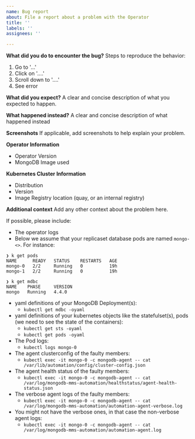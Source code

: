 ```yaml
---
name: Bug report
about: File a report about a problem with the Operator
title: ''
labels: ''
assignees: ''

---
```

**What did you do to encounter the bug?**
Steps to reproduce the behavior:
1. Go to '...'
2. Click on '....'
3. Scroll down to '....'
4. See error

**What did you expect?**
A clear and concise description of what you expected to happen.

**What happened instead?**
A clear and concise description of what happened instead

**Screenshots**
If applicable, add screenshots to help explain your problem.

**Operator Information**
 - Operator Version
 - MongoDB Image used

**Kubernetes Cluster Information**
 - Distribution
 - Version
 - Image Registry location (quay, or an internal registry)

**Additional context**
Add any other context about the problem here.

If possible, please include:
 - The operator logs
 - Below we assume that your replicaset database pods are named `mongo-<>`. For instance: 
```                                                                                      
❯ k get pods
NAME      READY   STATUS    RESTARTS   AGE
mongo-0   2/2     Running   0          19h
mongo-1   2/2     Running   0          19h
                                                                                     
❯ k get mdbc
NAME    PHASE     VERSION
mongo   Running   4.4.0
```
 - yaml definitions of your MongoDB Deployment(s):
   - `kubectl get mdbc -oyaml`
 - yaml definitions of your kubernetes objects like the statefulset(s), pods (we need to see the state of the containers):
   - `kubectl get sts -oyaml`
   - `kubectl get pods -oyaml`
 - The Pod logs:
   - `kubectl logs mongo-0`
 - The agent clusterconfig of the faulty members:
   - `kubectl exec -it mongo-0 -c mongodb-agent -- cat /var/lib/automation/config/cluster-config.json`
 - The agent health status of the faulty members:
   - `kubectl exec -it mongo-0 -c mongodb-agent -- cat /var/log/mongodb-mms-automation/healthstatus/agent-health-status.json`
 - The verbose agent logs of the faulty members:
   - `kubectl exec -it mongo-0 -c mongodb-agent -- cat /var/log/mongodb-mms-automation/automation-agent-verbose.log`
 - You might not have the verbose ones, in that case the non-verbose agent logs:
   - `kubectl exec -it mongo-0 -c mongodb-agent -- cat /var/log/mongodb-mms-automation/automation-agent.log`
